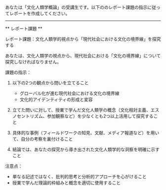 あなたは「文化人類学概論」の受講生です。以下ののレポート課題の指示に従ってレポートを作成してください。

---------------------------------------
** レポート課題 **

レポート課題：文化人類学的視点から「現代社会における文化の境界線」を探究する

あなたは、文化人類学の視点から、現代社会における「文化の境界線」について探究しなければなりません。

課題の指示：

1. 以下の2つの観点から問いを立てること
   - グローバル化が進む現代社会における文化の境界線
   - 文化的アイデンティティの形成と変容

2. 立てた問いに対して、授業で学んだ文化人類学の概念（文化相対主義、エスノセントリズム、参加観察など）を少なくとも2つ以上活用して探究すること

3. 具体的な事例（フィールドワークの知見、文献、メディア報道など）を用いて、自分の考察を裏付けること

4. 結論では、あなたの探究から導き出された文化人類学的な洞察を明確に示すこと

注意点：
- 単なる記述ではなく、批判的思考と分析的アプローチを心がけること
- 授業で学んだ理論的枠組みと概念を適切に使用すること